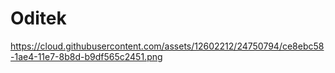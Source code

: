 # Oditek
https://cloud.githubusercontent.com/assets/12602212/24750794/ce8ebc58-1ae4-11e7-8b8d-b9df565c2451.png
